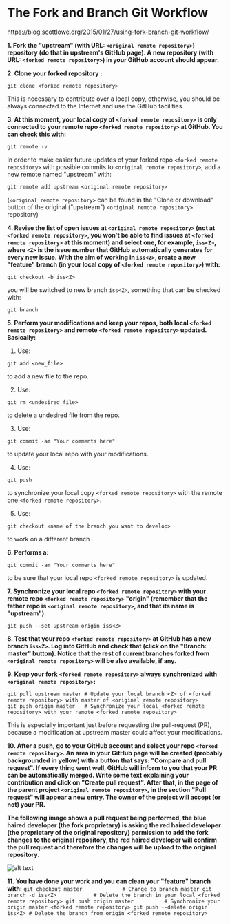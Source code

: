 # The Fork and Branch Git Workflow
https://blog.scottlowe.org/2015/01/27/using-fork-branch-git-workflow/

**1. Fork the "upstream" (with URL: `<original remote repository>`) repository (do that in
   upstream's GitHub page).  A new repository (with URL: `<forked remote repository>`) in
   your GitHub account should appear.**

**2. Clone your forked repository <original remote repository>:**
   ```
   git clone <forked remote repository>
   ```
   This is necessary to contribute over a local copy, otherwise, you
   should be always connected to the Internet and use the GitHub
   facilities.

**3. At this moment, your local copy of `<forked remote repository>` is only connected to your
   remote repo `<forked remote repository>` at GitHub. You can check this with:**
   ```
   git remote -v
   ```
   In order to make easier future updates of your forked repo `<forked remote repository>` with
   possible commits to `<original remote repository>`, add a new remote named "upstream" with:
   ```
   git remote add upstream <original remote repository>
   ```
   (`<original remote repository>` can be found in the "Clone or download" button of the original ("upstream")
   `<original remote repository>` repository)

**4. Revise the list of open issues at `<original remote repository>` (not at `<forked remote repository>`, you won't be
   able to find issues at `<forked remote repository>` at this moment) and select one, for
   example, `iss<Z>`, where `<Z>` is the issue number that GitHub
   automatically generates for every new issue. With the aim of
   working in `iss<Z>`, create a new "feature" branch (in your local
   copy of `<forked remote repository>`) with:**
   ```
   git checkout -b iss<Z>
   ```
   you will be switched to new branch `iss<Z>`, something that can be
   checked with:
   ```
   git branch
   ```

**5. Perform your modifications and keep your repos, both local `<forked remote repository>` and
   remote `<forked remote repository>` updated. Basically:**

   1. Use:
   ```
   git add <new_file>
   ```
   to add a new file to the repo.

   2. Use:
   ```
   git rm <undesired_file>
   ```
   to delete a undesired file from the repo.

   3. Use:
   ```
   git commit -am "Your comments here"
   ```
   to update your local repo with your modifications.

   4. Use:
   ```
   git push
   ```
   to synchronize your local copy `<forked remote repository>` with the remote one `<forked remote repository>`.

   5. Use:
   ```
   git checkout <name of the branch you want to develop>
   ```
   to work on a different branch <branch>.

**6. Performs a:**
   ```
   git commit -am "Your comments here"
   ```
   to be sure that your local repo `<forked remote repository>` is updated.

**7. Synchronize your local repo `<forked remote repository>` with your remote repo `<forked remote repository>`
   "origin" (remember that the father repo is `<original remote repository>`, and that its name
   is "upstream"):**
   ```
   git push --set-upstream origin iss<Z>
   ```

**8. Test that your repo `<forked remote repository>` at GitHub has a new branch `iss<Z>`. Log
   into GitHub and check that (click on the "Branch: master"
   button). Notice that the rest of current branches forked from `<original remote repository>`
   will be also available, if any.**

**9. Keep your fork `<forked remote repository>` always synchronized with `<original remote repository>`:**
   ```
   git pull upstream master # Update your local branch <Z> of <forked remote repository> with master of <original remote repository>
   git push origin master   # Synchronize your local <forked remote repository> with your remote <forked remote repository>
   ```
   This is especially important just before requesting the pull-request
   (PR), because a modification at upstream master could affect your
   modifications.

**10. After a push, go to your GitHub account and select your repo `<forked remote repository>`. An area in your
    GitHub page will be created (probably backgrounded in yellow) with
    a button that says: "Compare and pull request". If every thing
    went well, GitHub will inform to you that your PR can be
    automatically merged. Write some text explaining your contribution
    and click on "Create pull request". After that, in the page of the
    parent project `<original remote repository>`, in the section "Pull request" will appear a
    new entry. The owner of the project will accept (or not) your PR.**

**The following image shows a pull request being performed, the blue haired developer (the fork proprietary)
    is asking the red haired developer (the proprietary of the original repository) permission to add the fork changes to the 	             original repository,
    the red haired developer will confirm the pull request and therefore the changes will be upload to the original repository.**

![alt text](http://atlassianblog.wpengine.com/wp-content/uploads/bitbucket411-blog-1200x-branches2.png)

**11. You have done your work and you can clean your "feature" branch with:**
	```
    git checkout master             # Change to branch master
    git branch -d iss<Z>            # Delete the branch in your local <forked remote repository>
    git push origin master          # Synchronize your origin master <forked remote repository>
    git push --delete origin iss<Z> # Delete the branch from origin <forked remote repository>
	```

